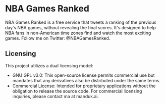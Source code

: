 # NBA Games Ranked
NBA Games Ranked is a free service that tweets a ranking of the previous day's NBA games, without revealing the final scores. It's designed to help NBA fans in non-American time zones find and watch the most exciting games. Follow me on Twitter: @NBAGamesRanked.

## Licensing
This project utilizes a dual licensing model:
- GNU GPL v3.0: This open-source license permits commercial use but mandates that any derivatives also be distributed under the same terms.
- Commercial License: Intended for proprietary applications without the obligation to release the source code. For commercial licensing inquiries, please contact ma at manduk.ai.
